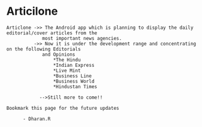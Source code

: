 # Articilone
    Articlone ->> The Android app which is planning to display the daily editorial/cover articles from the 
                 most important news agencies.
              ->> Now it is under the development range and concentrating on the following Editorials 
                 and Opinions
                     *The Hindu
                     *Indian Express
                     *Live Mint
                     *Business Line
                     *Business World
                     *Hindustan Times
                     
                -->Still more to come!!
   
    Bookmark this page for the future updates
     
          - Dharan.R
            
            
         
